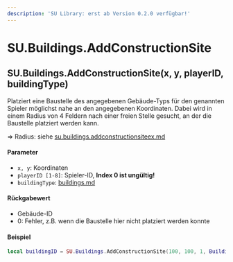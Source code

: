 ```yaml
---
description: 'SU Library: erst ab Version 0.2.0 verfügbar!'
---
```


# SU.Buildings.AddConstructionSite

## SU.Buildings.AddConstructionSite(x, y, playerID, buildingType)

Platziert eine Baustelle des angegebenen Gebäude-Typs für den genannten Spieler möglichst nahe an den angegebenen Koordinaten. Dabei wird in einem Radius von 4 Feldern nach einer freien Stelle gesucht, an der die Baustelle platziert werden kann.

⇒ Radius: siehe [su.buildings.addconstructionsiteex.md](su.buildings.addconstructionsiteex.md "mention")

#### Parameter

* `x, y`: Koordinaten
* `playerID [1-8]`: Spieler-ID, **Index 0 ist ungültig!**
* `buildingType`: [buildings.md](../../api-enums/buildings.md "mention")

#### Rückgabewert

* Gebäude-ID
* 0: Fehler, z.B. wenn die Baustelle hier nicht platziert werden konnte

#### Beispiel

```lua
local buildingID = SU.Buildings.AddConstructionSite(100, 100, 1, Buildings.GUARDTOWERSMALL)
```
